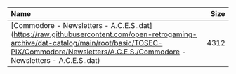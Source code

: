 |Name|Size|
|:---|---:|
|[Commodore - Newsletters - A.C.E.S..dat](https://raw.githubusercontent.com/open-retrogaming-archive/dat-catalog/main/root/basic/TOSEC-PIX/Commodore/Newsletters/A.C.E.S./Commodore - Newsletters - A.C.E.S..dat)|4312|
